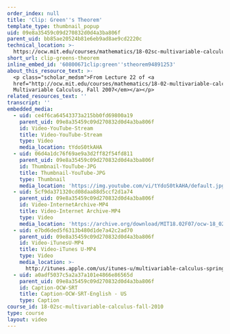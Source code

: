 ```yaml
---
order_index: null
title: 'Clip: Green''s Theorem'
template_type: thumbnail_popup
uid: 09e8a35459c09d270832d0d4a3ba806f
parent_uid: bb85ae20524b81e6eb9ad8ae9cd2220c
technical_location: >-
  https://ocw.mit.edu/courses/mathematics/18-02sc-multivariable-calculus-fall-2010/3.-double-integrals-and-line-integrals-in-the-plane/part-c-greens-theorem/session-65-greens-theorem/clip-greens-theorem
short_url: clip-greens-theorem
inline_embed_id: '60800671clip:green''stheorem94891253'
about_this_resource_text: >-
  <p class="scholar_medsm">From Lecture 22 of <a
  href="http://ocw.mit.edu/courses/mathematics/18-02-multivariable-calculus-fall-2007/video-lectures/"><em>18.02
  Multivariable Calculus, Fall 2007</em></a></p>
related_resources_text: ''
transcript: ''
embedded_media:
  - uid: ce4f6ca64543373a215bb0fd69800a19
    parent_uid: 09e8a35459c09d270832d0d4a3ba806f
    id: Video-YouTube-Stream
    title: Video-YouTube-Stream
    type: Video
    media_location: tYdoS0tkAHA
  - uid: 06d4a1dc76f69ae9a3d2ff82f54fd811
    parent_uid: 09e8a35459c09d270832d0d4a3ba806f
    id: Thumbnail-YouTube-JPG
    title: Thumbnail-YouTube-JPG
    type: Thumbnail
    media_location: 'https://img.youtube.com/vi/tYdoS0tkAHA/default.jpg'
  - uid: 5cf9da371320cd08daa88d5ccf2d1a74
    parent_uid: 09e8a35459c09d270832d0d4a3ba806f
    id: Video-InternetArchive-MP4
    title: Video-Internet Archive-MP4
    type: Video
    media_location: 'https://archive.org/download/MIT18.02F07/ocw-18_02-f07-lec22_300k.mp4'
  - uid: e7bd6ded5f6313b480d1de7a42c2ad70
    parent_uid: 09e8a35459c09d270832d0d4a3ba806f
    id: Video-iTunesU-MP4
    title: Video-iTunes U-MP4
    type: Video
    media_location: >-
      http://itunes.apple.com/us/itunes-u/multivariable-calculus-spring/id354869122
  - uid: a0adf5037c5a2a37a101e4866e86565d
    parent_uid: 09e8a35459c09d270832d0d4a3ba806f
    id: Caption-OCW-SRT
    title: Caption-OCW-SRT-English - US
    type: Caption
course_id: 18-02sc-multivariable-calculus-fall-2010
type: course
layout: video
---
```

